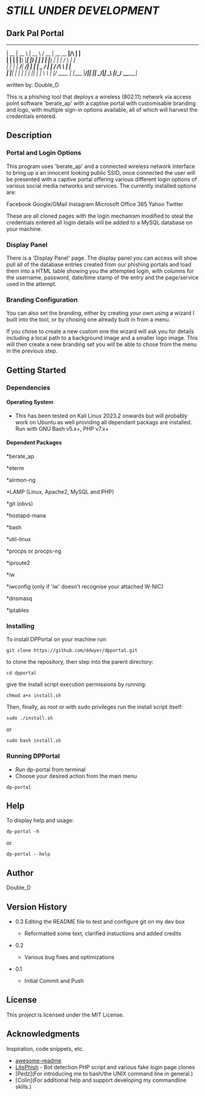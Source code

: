 # ***STILL UNDER DEVELOPMENT***

## Dark Pal Portal

  _____  _____        _____   ____  _____ _______       _      
 |  __ \|  __ \      |  __ \ / __ \|  __ \__   __|/\   | |     
 | |  | | |__) |_____| |__) | |  | | |__) | | |  /  \  | |     
 | |  | |  ___/______|  ___/| |  | |  _  /  | | / /\ \ | |     
 | |__| | |          | |    | |__| | | \ \  | |/ ____ \| |____ 
 |_____/|_|          |_|     \____/|_|  \_\ |_/_/    \_\______|
                                                               

  written by: Double_D



This is a phishing tool that deploys a wireless (802.11) network via access 
point software 'berate_ap' with a captive portal with customisable branding
and logo, with multiple sign-in options available, all of which will harvest
the credentials entered.

## Description

### Portal and Login Options

This program uses 'berate_ap' and a connected wireless network interface to
bring up a an innocent looking public SSID, once connected the user will be
presented with a captive portal offering various different login options of
various social media networks and services. The currently installed options
are:

Facebook
Google/GMail
Instagram
Microsoft Office 365
Yahoo
Twitter

These are all cloned pages with the login mechanism modified to steal the 
credentials entered all login details will be added to a MySQL database on
your machine.

### Display Panel

There is a 'Display Panel' page. The display panel you can access will show
pull all of the database entries created from our phishing portals and load
them into a HTML table showing you the attempted login, with columns for the
username, password, date/time stamp of the entry and the page/service used in
the attempt.

### Branding Configuration

You can also set the branding, either by creating your own using a wizard I
built into the tool, or by chosing one already built in from a menu.

If you chose to create a new custom one the wizard will ask you for details 
including a local path to a background image and a smaller logo image.
This will then create a new branding set you will be able to chose from the 
menu in the previous step.


## Getting Started

### Dependencies

#### Operating System
* This has been tested on Kali Linux 2023.2 onwards but will probably work 
on Ubuntu as well providing all dependant packags are installed. Run with 
GNU Bash v5.x+, PHP v7.x+

#### Dependent Packages

*berate_ap 

*eterm

*airmon-ng

*LAMP (Linux, Apache2, MySQL and PHP)

*git (obvs) 

*hostapd-mana

*bash

*util-linux

*procps or procps-ng

*iproute2

*iw

*iwconfig (only if 'iw' doesn't recognise your attached W-NIC)

*dnsmasq

*iptables


### Installing

To install DPPortal on your machine run:
```
git clone https://github.com/ddwyer/dpportal.git
```
to clone the repository, then step into the parent directory:
```
cd dpportal
```
give the install script execution permissions by running:
```
chmod a+x install.sh
```
Then, finally, as root or with sudo privileges run the install script itself:
```
sudo ./install.sh
```
or
```
sudo bash install.sh
```

### Running DPPortal

* Run dp-portal from terminal
* Choose your desired action from the main menu

```
dp-portal
```

## Help

To display help and usage:
```
dp-portal -h
```
or
```
dp-portal --help
```

## Author

Double_D

## Version History

* 0.3 Editing the README file to test and configure git on my dev box
	* Reformatted some text, clarified instuctions and added credits

* 0.2
    * Various bug fixes and optimizations

* 0.1
    * Initial Commit and Push

## License

This project is licensed under the MIT License.

## Acknowledgments

Inspiration, code snippets, etc.
* [awesome-readme](https://github.com/matiassingers/awesome-readme)
* [LitePhish](https://github.com/DarkSecsDevelopers/LitePhish) - Bot detection PHP script and various fake login page clones
* [Pedz](For introducing me to bash/the UNIX command line in general.)
* [Colin](For additional help and support developing my commandline skills.)